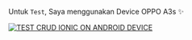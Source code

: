 Untuk `Test`, Saya menggunakan Device OPPO A3s ✨


[![TEST CRUD IONIC ON ANDROID DEVICE](https://res.cloudinary.com/marcomontalbano/image/upload/v1636468535/video_to_markdown/images/youtube--XGnpyVdUuTE-c05b58ac6eb4c4700831b2b3070cd403.jpg)](https://youtu.be/XGnpyVdUuTE "TEST CRUD IONIC ON ANDROID DEVICE")